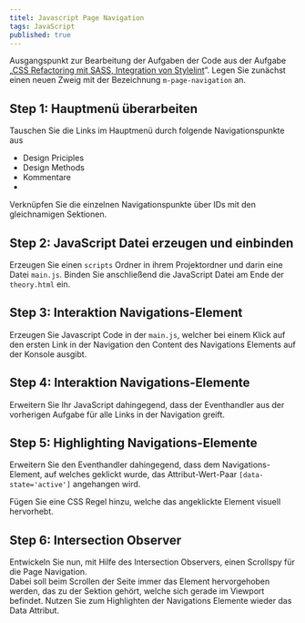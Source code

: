 ```yaml
---
titel: Javascript Page Navigation
tags: JavaScript
published: true
---
```


Ausgangspunkt zur Bearbeitung der Aufgaben der Code aus der Aufgabe „[CSS Refactoring mit SASS, Integration von Stylelint](/mi-bachelor-webdevelopment/assignments/css-grid-sass-transitions/)”. Legen Sie zunächst einen neuen Zweig mit der Bezeichnung `m-page-navigation` an.


## Step 1: Hauptmenü überarbeiten
Tauschen Sie die Links im Hauptmenü durch folgende Navigationspunkte aus
* Design Priciples
* Design Methods
* Kommentare
* 
Verknüpfen Sie die einzelnen Navigationspunkte über IDs mit den gleichnamigen Sektionen.

## Step 2: JavaScript Datei erzeugen und einbinden
Erzeugen Sie einen `scripts` Ordner in ihrem Projektordner und darin eine Datei `main.js`.
Binden Sie anschließend die JavaScript Datei am Ende der `theory.html` ein.
 
## Step 3: Interaktion Navigations-Element
Erzeugen Sie Javascript Code in der `main.js`, welcher bei einem Klick auf den ersten Link in der Navigation den Content des Navigations Elements auf der Konsole ausgibt.

## Step 4: Interaktion Navigations-Elemente
Erweitern Sie Ihr JavaScript dahingegend, dass der Eventhandler aus der vorherigen Aufgabe für alle Links in der Navigation greift.

## Step 5: Highlighting Navigations-Elemente
Erweitern Sie den Eventhandler dahingegend, dass dem Navigations-Element, auf welches geklickt wurde, das Attribut-Wert-Paar `[data-state='active']` angehangen wird.

Fügen Sie eine CSS Regel hinzu, welche das angeklickte Element visuell hervorhebt.

## Step 6: Intersection Observer
Entwickeln Sie nun, mit Hilfe des Intersection Observers, einen Scrollspy für die Page Navigation.  
Dabei soll beim Scrollen der Seite immer das Element hervorgehoben werden, das zu der Sektion gehört, welche sich gerade im Viewport befindet. Nutzen Sie zum Highlighten der Navigations Elemente wieder das Data Attribut.
